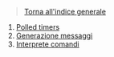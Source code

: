 >[Torna all'indice generale](index.md)
1. [Polled timers](indextimers.md)
2. [Generazione messaggi](serialegenerazionecmd.md)
3. [Interprete comandi](serialeInterpreteComandi.md)
